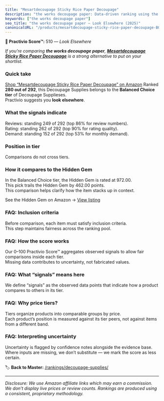 ```yaml
---
title: "Mesartdecoupage Sticky Rice Paper Decoupage"
description: "the works decoupage paper: Data-driven ranking using the Practivio Score™. Positioned by quality, value, demand, findability, momentum."
keywords: ["the works decoupage paper"]
seo_title: "the works decoupage paper — Look Elsewhere (2025)"
canonicalURL: "/products/mesartdecoupage-sticky-rice-paper-decoupage-B0F38LVZLJ/"
---
```


**🚫 Practivio Score™:** 510 — _Look Elsewhere_


*If you're comparing **the works decoupage paper**, **[Mesartdecoupage Sticky Rice Paper Decoupage](https://www.amazon.com/dp/B0F38LVZLJ?tag=practivio-20)** is a strong alternative to put on your shortlist.*
### Quick take
[Shop “Mesartdecoupage Sticky Rice Paper Decoupage” on Amazon](https://www.amazon.com/dp/B0F38LVZLJ?tag=practivio-20)
Ranked **280 out of 292**, this Decoupage Supplies belongs to the **Balanced Choice tier** of Decoupage Supplieses.  
Practivio suggests you **look elsewhere**.

### What the signals indicate
Reviews: standing 249 of 292 (top 86% for review numbers).  
Rating: standing 262 of 292 (top 90% for rating quality).  
Demand: standing 152 of 292 (top 53% for monthly demand).

### Position in tier
Comparisons do not cross tiers.

### How it compares to the Hidden Gem
In the Balanced Choice tier, the Hidden Gem is rated at 972.00.  
This pick trails the Hidden Gem by 462.00 points.  
This comparison helps clarify how the item stacks up in context.  

See the Hidden Gem on Amazon → [View listing](https://www.amazon.com/dp/B003VYD9DM?tag=practivio-20)

### FAQ: Inclusion criteria
Before comparison, each item must satisfy inclusion criteria.  
This step maintains fairness across the ranking pool.

### FAQ: How the score works
Our 0–100 Practivio Score™ aggregates observed signals to allow fair comparisons inside each tier.  
Missing data contributes to uncertainty, not fabricated values.

### FAQ: What “signals” means here
We define “signals” as the observed data points that indicate how a product compares to others in its tier.

### FAQ: Why price tiers?
Tiers organize products into comparable groups by price.  
Each product’s position is measured against its tier peers, not against items from a different band.

### FAQ: Interpreting uncertainty
Uncertainty is flagged by confidence notes alongside the evidence base.  
Where inputs are missing, we don’t substitute — we mark the score as less certain.


🏷️ **Back to Master:** [/rankings/decoupage-supplies/](/rankings/decoupage-supplies/)

---
_Disclosure: We use Amazon affiliate links which may earn a commission. We don’t display live prices or review counts. Rankings are produced using a consistent, proprietary methodology._
